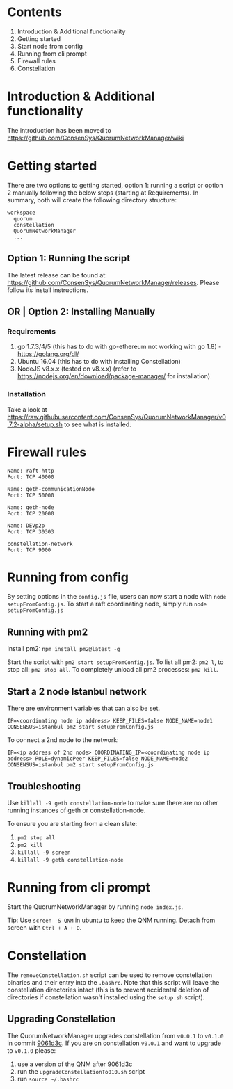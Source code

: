 # Contents

1. Introduction & Additional functionality
2. Getting started
3. Start node from config
4. Running from cli prompt
5. Firewall rules
6. Constellation


# Introduction & Additional functionality

The introduction has been moved to https://github.com/ConsenSys/QuorumNetworkManager/wiki

# Getting started

There are two options to getting started, option 1: running a script or option 2 manually following the below steps (starting at Requirements). In summary, both will create the following directory structure:

```
workspace
  quorum
  constellation
  QuorumNetworkManager
  ...
```

## Option 1: Running the script

The latest release can be found at: https://github.com/ConsenSys/QuorumNetworkManager/releases. Please follow its install instructions.

## OR | Option 2: Installing Manually		

### Requirements

1. go 1.7.3/4/5 (this has to do with go-ethereum not working with go 1.8) - https://golang.org/dl/
2. Ubuntu 16.04 (this has to do with installing Constellation)
3. NodeJS v8.x.x (tested on v8.x.x) (refer to https://nodejs.org/en/download/package-manager/ for installation)

### Installation
Take a look at https://raw.githubusercontent.com/ConsenSys/QuorumNetworkManager/v0.7.2-alpha/setup.sh to see what is installed.

# Firewall rules

```
Name: raft-http
Port: TCP 40000

Name: geth-communicationNode
Port: TCP 50000

Name: geth-node
Port: TCP 20000

Name: DEVp2p
Port: TCP 30303

constellation-network
Port: TCP 9000

```

# Running from config

By setting options in the `config.js` file, users can now start a node with `node setupFromConfig.js`.  To start a raft coordinating node, simply run `node setupFromConfig.js`

## Running with pm2

Install pm2: `npm install pm2@latest -g`

Start the script with `pm2 start setupFromConfig.js`. To list all pm2: `pm2 l`, to stop all: `pm2 stop all`. To completely unload all pm2 processes: `pm2 kill`.

## Start a 2 node Istanbul network

There are environment variables that can also be set.    

`IP=<coordinating node ip address> KEEP_FILES=false NODE_NAME=node1 CONSENSUS=istanbul pm2 start setupFromConfig.js`    

To connect a 2nd node to the network:    

`IP=<ip address of 2nd node> COORDINATING_IP=<coordinating node ip address> ROLE=dynamicPeer KEEP_FILES=false NODE_NAME=node2 CONSENSUS=istanbul pm2 start setupFromConfig.js`    

## Troubleshooting

Use `killall -9 geth constellation-node` to make sure there are no other running instances of geth or constellation-node.    

To ensure you are starting from a clean slate:
1. `pm2 stop all`
2. `pm2 kill`
3. `killall -9 screen`
4. `killall -9 geth constellation-node`

# Running from cli prompt

Start the QuorumNetworkManager by running `node index.js`. 

Tip: Use `screen -S QNM` in ubuntu to keep the QNM running. Detach from screen with `Ctrl + A + D`.


# Constellation

The `removeConstellation.sh` script can be used to remove constellation binaries and their entry into the `.bashrc`. Note that this script will leave the constellation directories intact (this is to prevent accidental deletion of directories if constellation wasn't installed using the `setup.sh` script).

## Upgrading Constellation

The QuorumNetworkManager upgrades constellation from `v0.0.1` to `v0.1.0` in commit [9061d3c](https://github.com/ConsenSys/QuorumNetworkManager/commit/9061d3c4144c9c9f25c607ad2a1a116f4ea81526). If you are on constellation `v0.0.1` and want to upgrade to `v0.1.0` please:

1. use a version of the QNM after [9061d3c](https://github.com/ConsenSys/QuorumNetworkManager/commit/9061d3c4144c9c9f25c607ad2a1a116f4ea81526)
2. run the `upgradeConstellationTo010.sh` script
3. run `source ~/.bashrc`



